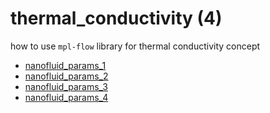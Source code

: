 # thermal_conductivity (4)
how to use `mpl-flow` library for thermal conductivity concept

+ [nanofluid_params_1](nanofluid_params_1.ipynb)
+ [nanofluid_params_2](nanofluid_params_2.ipynb)
+ [nanofluid_params_3](nanofluid_params_3.ipynb)
+ [nanofluid_params_4](nanofluid_params_4.ipynb)
